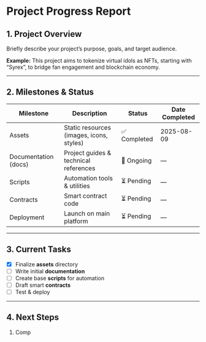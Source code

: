 # Project Progress Report

## 1. Project Overview
Briefly describe your project’s purpose, goals, and target audience.

**Example:**
This project aims to tokenize virtual idols as NFTs, starting with “Syrex”, to bridge fan engagement and blockchain economy.

---

## 2. Milestones & Status
| Milestone                | Description                                 | Status       | Date Completed |
|--------------------------|---------------------------------------------|--------------|----------------|
| Assets                   | Static resources (images, icons, styles)    | ✅ Completed | 2025-08-09     |
| Documentation (docs)     | Project guides & technical references       | 🔄 Ongoing   | —              |
| Scripts                  | Automation tools & utilities                | ⏳ Pending   | —              |
| Contracts                | Smart contract code                         | ⏳ Pending   | —              |
| Deployment               | Launch on main platform                     | ⏳ Pending   | —              |

---

## 3. Current Tasks
- [x] Finalize **assets** directory
- [ ] Write initial **documentation**
- [ ] Create base **scripts** for automation
- [ ] Draft smart **contracts**
- [ ] Test & deploy

---

## 4. Next Steps
1. Comp
